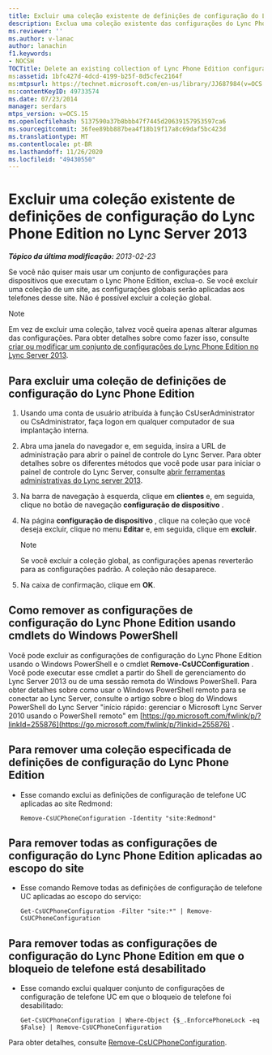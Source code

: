 ```yaml
---
title: Excluir uma coleção existente de definições de configuração do Lync Phone Edition
description: Exclua uma coleção existente das configurações do Lync Phone Edition.
ms.reviewer: ''
ms.author: v-lanac
author: lanachin
f1.keywords:
- NOCSH
TOCTitle: Delete an existing collection of Lync Phone Edition configuration settings
ms:assetid: 1bfc427d-4dcd-4199-b25f-8d5cfec2164f
ms:mtpsurl: https://technet.microsoft.com/en-us/library/JJ687984(v=OCS.15)
ms:contentKeyID: 49733574
ms.date: 07/23/2014
manager: serdars
mtps_version: v=OCS.15
ms.openlocfilehash: 5137590a37b8bbb47f7445d20639157953597ca6
ms.sourcegitcommit: 36fee89bb887bea4f18b19f17a8c69daf5bc423d
ms.translationtype: MT
ms.contentlocale: pt-BR
ms.lasthandoff: 11/26/2020
ms.locfileid: "49430550"
---
```

# <a name="delete-an-existing-collection-of-lync-phone-edition-configuration-settings-in-lync-server-2013"></a>Excluir uma coleção existente de definições de configuração do Lync Phone Edition no Lync Server 2013

<div data-xmlns="http://www.w3.org/1999/xhtml">

<div class="topic" data-xmlns="http://www.w3.org/1999/xhtml" data-msxsl="urn:schemas-microsoft-com:xslt" data-cs="https://msdn.microsoft.com/">

<div data-asp="https://msdn2.microsoft.com/asp">



</div>

<div id="mainSection">

<div id="mainBody">

<span> </span>

_**Tópico da última modificação:** 2013-02-23_

Se você não quiser mais usar um conjunto de configurações para dispositivos que executam o Lync Phone Edition, exclua-o. Se você excluir uma coleção de um site, as configurações globais serão aplicadas aos telefones desse site. Não é possível excluir a coleção global.

<div>


> [!NOTE]
> Em vez de excluir uma coleção, talvez você queira apenas alterar algumas das configurações. Para obter detalhes sobre como fazer isso, consulte <A href="lync-server-2013-create-or-modify-a-collection-of-lync-phone-edition-configuration-settings.md">criar ou modificar um conjunto de configurações do Lync Phone Edition no Lync Server 2013</A>.



</div>

<div>

## <a name="to-delete-a-collection-of-lync-phone-edition-configuration-settings"></a>Para excluir uma coleção de definições de configuração do Lync Phone Edition

1.  Usando uma conta de usuário atribuída à função CsUserAdministrator ou CsAdministrator, faça logon em qualquer computador de sua implantação interna.

2.  Abra uma janela do navegador e, em seguida, insira a URL de administração para abrir o painel de controle do Lync Server. Para obter detalhes sobre os diferentes métodos que você pode usar para iniciar o painel de controle do Lync Server, consulte [abrir ferramentas administrativas do Lync server 2013](lync-server-2013-open-lync-server-administrative-tools.md).

3.  Na barra de navegação à esquerda, clique em **clientes** e, em seguida, clique no botão de navegação **configuração de dispositivo** .

4.  Na página **configuração de dispositivo** , clique na coleção que você deseja excluir, clique no menu **Editar** e, em seguida, clique em **excluir**.
    
    <div>
    

    > [!NOTE]
    > Se você excluir a coleção global, as configurações apenas reverterão para as configurações padrão. A coleção não desaparece.

    
    </div>

5.  Na caixa de confirmação, clique em **OK**.

</div>

<div>

## <a name="removing-lync-phone-edition-configuration-settings-by-using-windows-powershell-cmdlets"></a>Como remover as configurações de configuração do Lync Phone Edition usando cmdlets do Windows PowerShell

Você pode excluir as configurações de configuração do Lync Phone Edition usando o Windows PowerShell e o cmdlet **Remove-CsUCConfiguration** . Você pode executar esse cmdlet a partir do Shell de gerenciamento do Lync Server 2013 ou de uma sessão remota do Windows PowerShell. Para obter detalhes sobre como usar o Windows PowerShell remoto para se conectar ao Lync Server, consulte o artigo sobre o blog do Windows PowerShell do Lync Server "início rápido: gerenciar o Microsoft Lync Server 2010 usando o PowerShell remoto" em [https://go.microsoft.com/fwlink/p/?linkId=255876](https://go.microsoft.com/fwlink/p/?linkid=255876) .

<div>

## <a name="to-remove-a-specified-collection-of-lync-phone-edition-configuration-settings"></a>Para remover uma coleção especificada de definições de configuração do Lync Phone Edition

  - Esse comando exclui as definições de configuração de telefone UC aplicadas ao site Redmond:
    
        Remove-CsUCPhoneConfiguration -Identity "site:Redmond"

</div>

<div>

## <a name="to-remove-all-of-the-lync-phone-edition-configuration-settings-applied-to-the-site-scope"></a>Para remover todas as configurações de configuração do Lync Phone Edition aplicadas ao escopo do site

  - Esse comando Remove todas as definições de configuração de telefone UC aplicadas ao escopo do serviço:
    
        Get-CsUCPhoneConfiguration -Filter "site:*" | Remove-CsUCPhoneConfiguration

</div>

<div>

## <a name="to-remove-all-of-the-lync-phone-edition-configuration-settings-where-phone-locking-is-disabled"></a>Para remover todas as configurações de configuração do Lync Phone Edition em que o bloqueio de telefone está desabilitado

  - Esse comando exclui qualquer conjunto de configurações de configuração de telefone UC em que o bloqueio de telefone foi desabilitado:
    
        Get-CsUCPhoneConfiguration | Where-Object {$_.EnforcePhoneLock -eq $False} | Remove-CsUCPhoneConfiguration

</div>

Para obter detalhes, consulte [Remove-CsUCPhoneConfiguration](https://technet.microsoft.com/library/Gg398249(v=OCS.15)).

</div>

</div>

<span> </span>

</div>

</div>

</div>

